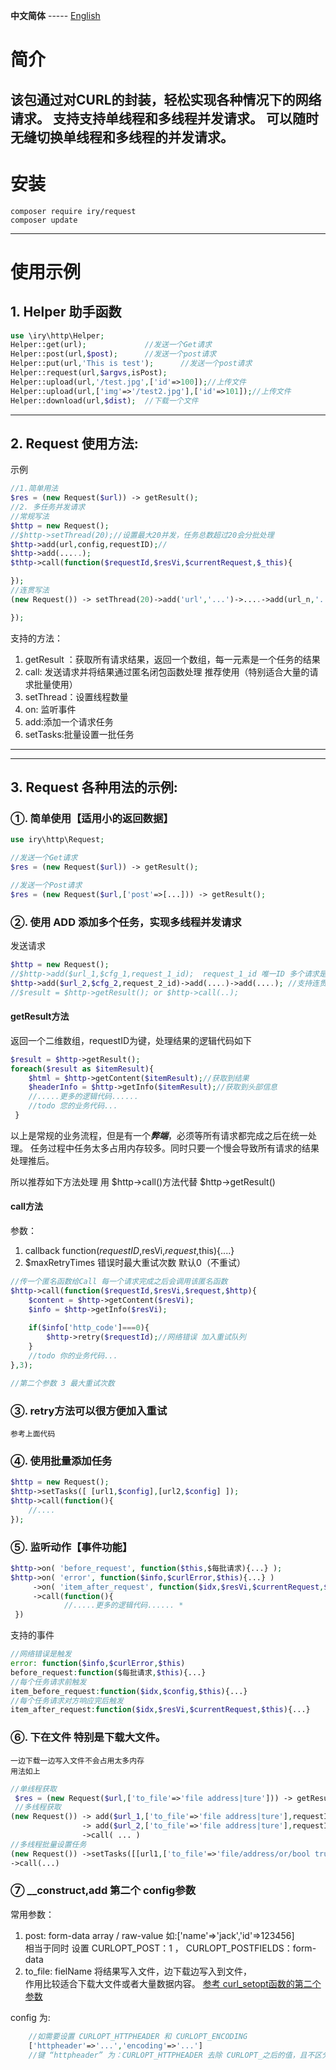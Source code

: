 **中文简体** ----- [English](README-EN.md)

# 简介

该包通过对CURL的封装，轻松实现各种情况下的网络请求。 支持支持单线程和多线程并发请求。
可以随时无缝切换单线程和多线程的并发请求。
---
# 安装
```shell
composer require iry/request
composer update
```
---
# 使用示例

## 1. Helper 助手函数
```php
use \iry\http\Helper;
Helper::get(url);             //发送一个Get请求
Helper::post(url,$post);      //发送一个post请求
Helper::put(url,'This is test');      //发送一个post请求
Helper::request(url,$argvs,isPost);
Helper::upload(url,'/test.jpg',['id'=>100]);//上传文件
Helper::upload(url,['img'=>'/test2.jpg'],['id'=>101]);//上传文件
Helper::download(url,$dist);  //下载一个文件
```
---
## 2. Request 使用方法:
 示例
```php
//1.简单用法
$res = (new Request($url)) -> getResult();
//2. 多任务并发请求
//常规写法
$http = new Request();
//$http->setThread(20);//设置最大20并发，任务总数超过20会分批处理
$http->add(url,config,requestID);//
$http->add(.....);
$thtp->call(function($requestId,$resVi,$currentRequest,$_this){

});
//连贯写法
(new Request()) -> setThread(20)->add('url','...')->....->add(url_n,'....')->call(function(){

});
```
支持的方法：
1. getResult ：获取所有请求结果，返回一个数组，每一元素是一个任务的结果
2. call: 发送请求并将结果通过匿名闭包函数处理 推荐使用（特别适合大量的请求批量使用）
3. setThread：设置线程数量
4. on: 监听事件
5. add:添加一个请求任务
6. setTasks:批量设置一批任务

---
---

## 3. Request 各种用法的示例:
### ①. 简单使用【适用小的返回数据】
```php
use iry\http\Request;

//发送一个Get请求
$res = (new Request($url)) -> getResult();

//发送一个Post请求
$res = (new Request($url,['post'=>[...])) -> getResult();
```
### ②. 使用 ADD 添加多个任务，实现多线程并发请求
发送请求
```php
$http = new Request();
//$http->add($url_1,$cfg_1,request_1_id);  request_1_id 唯一ID 多个请求是用来跟踪请求结果用的
$http->add($url_2,$cfg_2,request_2_id)->add(....)->add(....); //支持连贯调用
//$result = $http->getResult(); or $http->call(..);
```
#### getResult方法
返回一个二维数组，requestID为键，处理结果的逻辑代码如下
```php
$result = $http->getResult();
foreach($result as $itemResult){
	$html = $http->getContent($itemResult);//获取到结果
 	$headerInfo = $http->getInfo($itemResult);//获取到头部信息
 	//.....更多的逻辑代码......
 	//todo 您的业务代码...
 }
```
以上是常规的业务流程，但是有一个<i><b>弊端</b></i>，必须等所有请求都完成之后在统一处理。
任务过程中任务太多占用内存较多。同时只要一个慢会导致所有请求的结果处理推后。

所以推荐如下方法处理 用 $http->call()方法代替 $http->getResult()
#### call方法
参数：

1. callback function($requestID,$resVi,$request,$this){....}
2. $maxRetryTimes 错误时最大重试次数 默认0（不重试）

```php
//传一个匿名函数给Call 每一个请求完成之后会调用该匿名函数
$http->call(function($requestId,$resVi,$request,$http){
    $content = $http->getContent($resVi);
    $info = $http->getInfo($resVi);
    
    if($info['http_code']===0){
        $http->retry($requestId);//网络错误 加入重试队列
    }
    //todo 你的业务代码...
},3);

//第二个参数 3 最大重试次数
```
### ③. retry方法可以很方便加入重试 

    参考上面代码

### ④. 使用批量添加任务
```php
$http = new Request();
$http->setTasks([ [url1,$config],[url2,$config] ]);
$http->call(function(){
    //....
});
```

### ⑤. 监听动作【事件功能】
```php
$http->on( 'before_request', function($this,$每批请求){...} );
$http->on( 'error', function($info,$curlError,$this){...} )
     ->on( 'item_after_request', function($idx,$resVi,$currentRequest,$this){...} )
	 ->call(function(){
 			//.....更多的逻辑代码...... *
 })
```
支持的事件
```php
//网络错误是触发
error: function($info,$curlError,$this)
before_request:function($每批请求,$this){...}
//每个任务请求前触发
item_before_request:function($idx,$config,$this){...}
//每个任务请求对方响应完后触发
item_after_request:function($idx,$resVi,$currentRequest,$this){...}
```
### ⑥. 下在文件 特别是下载大文件。
    一边下载一边写入文件不会占用太多内存
    用法如上
```php
//单线程获取
 $res = (new Request($url,['to_file'=>'file address|ture'])) -> getResult();
 //多线程获取
(new Request()) -> add($url_1,['to_file'=>'file address|ture'],requestID_1)
                -> add($url_2,['to_file'=>'file address|ture'],requestID_2)
                ->call( ... )
//多线程批量设置任务
(new Request()) ->setTasks([[url1,['to_file'=>'file/address/or/bool true'],'....']])
->call(...)
```
### ⑦ __construct,add 第二个 config参数
常用参数：

1. post: form-data array / raw-value 如:['name'=>'jack','id'=>123456]
   <br>相当于同时 设置 CURLOPT_POST：1 ， CURLOPT_POSTFIELDS：form-data
2. to_file: fielName  将结果写入文件，边下载边写入到文件，
   <br>作用比较适合下载大文件或者大量数据内容。
   [参考 curl_setopt函数的第二个参数](https://www.php.net/manual/zh/function.curl-setopt.php)

config 为:
```php
    //如需要设置 CURLOPT_HTTPHEADER 和 CURLOPT_ENCODING    
    ['httpheader'=>'...','encoding'=>'...']
    //键 “httpheader” 为：CURLOPT_HTTPHEADER 去除 CURLOPT_之后的值，且不区分大小写。
```
